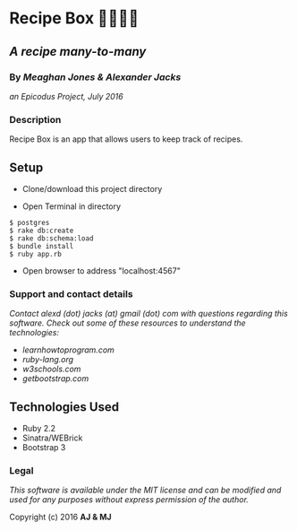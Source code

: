 # Recipe Box :candy::doughnut::pizza::cookie:
## _A recipe many-to-many_
### By _Meaghan Jones & Alexander Jacks_
_an Epicodus Project, July 2016_

### Description
Recipe Box is an app that allows users to keep track of recipes.

## Setup
- Clone/download this project directory

- Open Terminal in directory
```
$ postgres
$ rake db:create
$ rake db:schema:load
$ bundle install
$ ruby app.rb
```

- Open browser to address "localhost:4567"


### Support and contact details

_Contact alexd (dot) jacks (at) gmail (dot) com with questions regarding this software.
Check out some of these resources to understand the technologies:_
- _learnhowtoprogram.com_
- _ruby-lang.org_
- _w3schools.com_
- _getbootstrap.com_

## Technologies Used

- Ruby 2.2
- Sinatra/WEBrick
- Bootstrap 3

### Legal

_This software is available under the MIT license and can be modified and used for any purposes without express permission of the author._

Copyright (c) 2016 **AJ & MJ**
